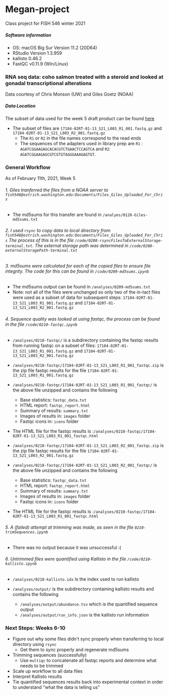 # Megan-project
Class project for FISH 546 winter 2021

##### Software information
- OS: macOS Big Sur Version 11.2 (20D64)
- RStudio Version 1.3.959
- kallisto 0.46.2
- FastQC v0.11.9 (Win/Linux)

### RNA seq data: coho salmon treated with a steroid and looked at gonadal transcriptional alterations
 Data courtesy of Chris Monson (UW) and Giles Goetz (NOAA)

##### Data Location
The subset of data used for the week 5 draft product can be found [here](https://gannet.fish.washington.edu/mewing0/)
- The subset of files are `17104-02RT-01-13_S21_L003_R1_001.fastq.gz` and `17104-02RT-01-13_S21_L003_R2_001.fastq.gz`
  - The `R1` or `R2` in the file names correspond to the read ends
  - The sequences of the adapters used in library prep are `R1` : `AGATCGGAAGAGCACACGTCTGAACTCCAGTCA` and `R2`: `AGATCGGAAGAGCGTCGTGTAGGGAAAGAGTGT`.

### General Workflow
As of February 11th, 2021, Week 5

###### 1. Giles tranferred the files from a NOAA server to `fish546@ostrich.washington.edu:Documents/Files_Giles_Uploaded_For_Chris`
  - The md5sums for this transfer are found in `/analyes/0128-Giles-md5sums.txt`


###### 2. I used `rsync` to copy data to local directory from `fish546@ostrich.washington.edu:Documents/Files_Giles_Uploaded_For_Chris` The process of this is in the file `/code/0208-rsyncFilesToExternalStorage-terminal.txt`. The external storage path was determined in `/code/0208-externalStoragePath-terminal.txt`

###### 3. md5sums were calculated for each of the copied files to ensure file integrity. The code for this can be found in `/code/0209-md5sums.ipynb`
  - The md5sums output can be found in `/analyses/0209-md5sums.txt`
  - Note: not all of the files were unchanged so only two of the in-tact files were used as a subset of data for subsequent steps: `17104-02RT-01-13_S21_L003_R1_001.fastq.gz` and `17104-02RT-01-13_S21_L003_R2_001.fastq.gz`


###### 4. Sequence quality was looked at using fastqc, the process can be found in the file `/code/0210-fastqc.ipynb`

  - `/analyses/0210-fastqc/` is a subdirectory containing the fastqc results from running fastqc on a subset of files: `17104-02RT-01-13_S21_L003_R1_001.fastq.gz` and `17104-02RT-01-13_S21_L003_R2_001.fastq.gz`
  - `/analyses/0210-fastqc/17104-02RT-01-13_S21_L003_R1_001_fastqc.zip` is the zip file fastqc results for the file `17104-02RT-01-13_S21_L003_R1_001.fastq.gz`

  - `/analyses/0210-fastqc/17104-02RT-01-13_S21_L003_R1_001_fastqc/` is the above file unzipped and contains the following
    - Base statistics: `fastqc_data.txt`
    - HTML report: `fastqc_report.html`
    - Summary of results: `summary.txt`
    - Images of results in: `images` folder
    - Fastqc icons in: `icons` folder

  - The HTML file for the fastqc results is :`/analyses/0210-fastqc/17104-02RT-01-13_S21_L003_R1_001_fastqc.html`

  - `/analyses/0210-fastqc/17104-02RT-01-13_S21_L003_R2_001_fastqc.zip` is the zip file fastqc results for the file `17104-02RT-01-13_S21_L003_R2_001.fastq.gz`

  - `/analyses/0210-fastqc/17104-02RT-01-13_S21_L003_R2_001_fastqc/` is the above file unzipped and contains the following
      - Base statistics: `fastqc_data.txt`
      - HTML report: `fastqc_report.html`
      - Summary of results: `summary.txt`
      - Images of results in: `images` folder
      - Fastqc icons in: `icons` folder

  - The HTML file for the fastqc results is :`/analyses/0210-fastqc/17104-02RT-01-13_S21_L003_R1_001_fastqc.html`

###### 5. A (failed) attempt at trimming was made, as seen in the file `0210-trimSequences.ipynb`
  - There was no output because it was unsuccessful :(


###### 6. Untrimmed files were quantified using Kallisto in the file `/code/0210-kallisto.ipynb`
  -  `/analyses/0210-kallisto.idx` Is the index used to run kallisto

  - `/analyses/output/` is the subdirectory containing kallisto results and contains the following
    - `/analyses/output/abundance.tsv` which is the quantified sequence output
    - `/analyses/output/run_info.json` is the kallisto run information


### Next Steps: Weeks 6-10
- Figure out why some files didn't sync properly when transferring to local directory using `rsync`
  - Get them to sync properly and regenerate md5sums
- Trimming sequences (successfully)
  - Use `multiqc` to concatenate all fastqc reports and determine what needs to be trimmed
- Scale up workflow to all data files
- Interpret Kallisto results
- Tie quantified sequences results back into experimental context in order to understand "what the data is telling us"
